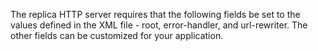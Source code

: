 The replica HTTP server requires that the following fields be set to the values defined in the XML file - root, 
error-handler, and url-rewriter. The other fields can be customized for your application.